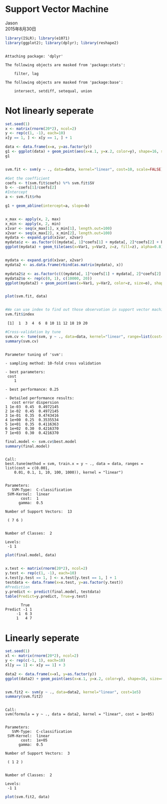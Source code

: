 # Support Vector Machine
Jason  
2015年8月30日  



```r
library(ISLR); library(e1071)
library(ggplot2); library(dplyr); library(reshape2)
```

```

Attaching package: 'dplyr'

The following objects are masked from 'package:stats':

    filter, lag

The following objects are masked from 'package:base':

    intersect, setdiff, setequal, union
```
# Not linearly seperate

```r
set.seed(1)
x <- matrix(rnorm(20*2), ncol=2)
y <- rep(c(1, -1), each=10)
x[y == 1, ] <- x[y == 1, ] + 1
```


```r
data <- data.frame(x=x, y=as.factor(y))
g1 <- ggplot(data) + geom_point(aes(x=x.1, y=x.2, color=y), shape=16, size=4) + ggtitle("Scatter Plot") + xlab("X1") + ylab("X2") + scale_color_manual(values=c("dodgerblue", "darkorange"))
g1
```

<img src="Support_Vector_Machine_files/figure-html/plot1-1.png" title="" alt="" style="display: block; margin: auto;" />


```r
svm.fit <- svm(y ~ ., data=data, kernel="linear", cost=10, scale=FALSE)
```


```r
#Get the coefficient
coefs <- t(svm.fit$coefs) %*% svm.fit$SV
b <- -coefs[1]/coefs[2]
#Intercept
a <- svm.fit$rho
```


```r
g1 + geom_abline(intercept=a, slope=b)
```

<img src="Support_Vector_Machine_files/figure-html/ggplot_visual-1.png" title="" alt="" style="display: block; margin: auto;" />

```r
x_max <- apply(x, 2, max)
x_min <- apply(x, 2, min)
x1var <- seq(x_max[1], x_min[1], length.out=100)
x2var <- seq(x_max[2], x_min[2], length.out=100)
mydata <- expand.grid(x1var, x2var)
mydata$z <- as.factor(((mydata[, 1]*coefs[1] + mydata[, 2]*coefs[2] + b) > 0)*1)
ggplot(mydata) + geom_tile(aes(x=Var1, y=Var2, z=z, fill=z), alpha=0.8) + theme_bw() + scale_fill_manual(values=c("dodgerblue", "darkorange"))
```

<img src="Support_Vector_Machine_files/figure-html/ggplot_visual-2.png" title="" alt="" style="display: block; margin: auto;" />


```r
mydata <- expand.grid(x1var, x2var)
mydata2 <- as.data.frame(rbind(as.matrix(mydata), x))

mydata2$z <- as.factor(c(((mydata[, 1]*coefs[1] + mydata[, 2]*coefs[2] + b) > 0)*2 - 1, y))
mydata2$o <- rep(c(0, 1), c(10000, 20))
ggplot(mydata2) + geom_point(aes(x=Var1, y=Var2, color=z, size=o), shape=19) + theme_bw() + scale_color_manual(values=c("dodgerblue", "darkorange"))
```

<img src="Support_Vector_Machine_files/figure-html/unnamed-chunk-1-1.png" title="" alt="" style="display: block; margin: auto;" />


```r
plot(svm.fit, data)
```

<img src="Support_Vector_Machine_files/figure-html/basic_visual-1.png" title="" alt="" style="display: block; margin: auto;" />


```r
#We can use index to find out those observation in support vector machine
svm.fit$index
```

```
 [1]  1  3  4  6  8 10 11 12 18 19 20
```


```r
#Cross-validation by tune
svm.cv <- tune(svm, y ~ ., data=data, kernel="linear", range=list(cost=c(0.001, 0.01, 0.1, 1, 10, 100, 1000)))
summary(svm.cv)
```

```

Parameter tuning of 'svm':

- sampling method: 10-fold cross validation 

- best parameters:
 cost
    1

- best performance: 0.25 

- Detailed performance results:
   cost error dispersion
1 1e-03  0.45  0.4972145
2 1e-02  0.45  0.4972145
3 1e-01  0.35  0.4743416
4 1e+00  0.25  0.3535534
5 1e+01  0.35  0.4116363
6 1e+02  0.30  0.4216370
7 1e+03  0.30  0.4216370
```


```r
final.model <- svm.cv$best.model
summary(final.model)
```

```

Call:
best.tune(method = svm, train.x = y ~ ., data = data, ranges = list(cost = c(0.001, 
    0.01, 0.1, 1, 10, 100, 1000)), kernel = "linear")


Parameters:
   SVM-Type:  C-classification 
 SVM-Kernel:  linear 
       cost:  1 
      gamma:  0.5 

Number of Support Vectors:  13

 ( 7 6 )


Number of Classes:  2 

Levels: 
 -1 1
```


```r
plot(final.model, data)
```

<img src="Support_Vector_Machine_files/figure-html/basic_visual_final-1.png" title="" alt="" style="display: block; margin: auto;" />


```r
x.test <- matrix(rnorm(20*2), ncol=2)
y.test <- rep(c(1, -1), each=10)
x.test[y.test == 1, ] <- x.test[y.test == 1, ] + 1
testdata <- data.frame(x=x.test, y=as.factor(y.test))
#Prediction
y.predict <- predict(final.model, testdata)
table(Predict=y.predict, True=y.test)
```

```
       True
Predict -1 1
     -1  6 3
     1   4 7
```

# Linearly seperate

```r
set.seed(1)
xl <- matrix(rnorm(20*2), ncol=2)
y <- rep(c(-1, 1), each=10)
xl[y == 1] <- x[y == 1] + 3
```



```r
data2 <- data.frame(x=xl, y=as.factor(y))
ggplot(data2) + geom_point(aes(x=x.1, y=x.2, color=y), shape=16, size=4) + ggtitle("Scatter Plot") + xlab("X1") + ylab("X2") + scale_color_manual(values=c("dodgerblue", "darkorange"))
```

<img src="Support_Vector_Machine_files/figure-html/plot2-1.png" title="" alt="" style="display: block; margin: auto;" />


```r
svm.fit2 <- svm(y ~ ., data=data2, kernel="linear", cost=1e5)
summary(svm.fit2)
```

```

Call:
svm(formula = y ~ ., data = data2, kernel = "linear", cost = 1e+05)


Parameters:
   SVM-Type:  C-classification 
 SVM-Kernel:  linear 
       cost:  1e+05 
      gamma:  0.5 

Number of Support Vectors:  3

 ( 1 2 )


Number of Classes:  2 

Levels: 
 -1 1
```


```r
plot(svm.fit2, data)
```

<img src="Support_Vector_Machine_files/figure-html/unnamed-chunk-2-1.png" title="" alt="" style="display: block; margin: auto;" />

